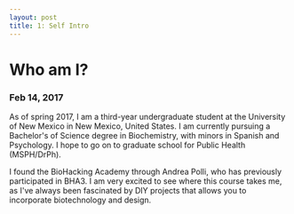 ```yaml
---
layout: post
title: 1: Self Intro
---
```


# Who am I?

### Feb 14, 2017

As of spring 2017, I am a third-year undergraduate student at the University of New Mexico in New Mexico, United States. I am currently pursuing a Bachelor's of Science degree in Biochemistry, with minors in Spanish and Psychology. I hope to go on to graduate school for Public Health (MSPH/DrPh).

I found the BioHacking Academy through Andrea Polli, who has previously participated in BHA3. I am very excited to see where this course takes me, as I've always been fascinated by DIY projects that allows you to incorporate biotechnology and design. 
